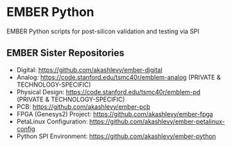 # EMBER Python
EMBER Python scripts for post-silicon validation and testing via SPI

## EMBER Sister Repositories

- Digital: https://github.com/akashlevy/ember-digital
- Analog: https://code.stanford.edu/tsmc40r/emblem-analog (PRIVATE & TECHNOLOGY-SPECIFIC)
- Physical Design: https://code.stanford.edu/tsmc40r/emblem-pd (PRIVATE & TECHNOLOGY-SPECIFIC)
- PCB: https://github.com/akashlevy/ember-pcb
- FPGA (Genesys2) Project: https://github.com/akashlevy/ember-fpga
- PetaLinux Configuration: https://github.com/akashlevy/ember-petalinux-config
- Python SPI Environment: https://github.com/akashlevy/ember-python
